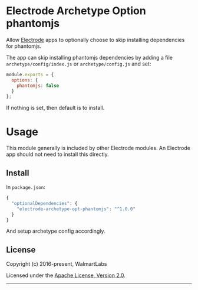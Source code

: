 # Electrode Archetype Option phantomjs

Allow [Electrode](https://github.com/electrode-io/electrode) apps to optionally choose to skip installing dependencies for phantomjs.

The app can skip installing phantomjs dependencies by adding a file `archetype/config/index.js` or `archetype/config.js` and set:

```js
module.exports = {
  options: {
    phantomjs: false
  }
};
```

If nothing is set, then default is to install.

# Usage

This module generally is included by other Electrode modules. An Electrode app should not need to install this directly.

## Install

In `package.json`:

```js
{
  "optionalDependencies": {
    "electrode-archetype-opt-phantomjs": "^1.0.0"
  }
}
```

And setup archetype config accordingly.

## License

Copyright (c) 2016-present, WalmartLabs

Licensed under the [Apache License, Version 2.0](https://www.apache.org/licenses/LICENSE-2.0).

---
